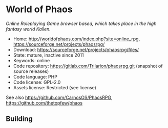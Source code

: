 # World of Phaos

_Online Roleplaying Game browser based, which takes place in the high fantasy world Kallen._

- Home: http://worldofphaos.com/index.php?site=online_rpg, https://sourceforge.net/projects/phaosrpg/
- Download: https://sourceforge.net/projects/phaosrpg/files/
- State: mature, inactive since 2011
- Keywords: online
- Code repository: https://gitlab.com/Trilarion/phaosrpg.git (snapshot of source releases)
- Code language: PHP
- Code license: GPL-2.0
- Assets license: Restricted (see license)

See also https://github.com/CarnosOS/PhaosRPG, https://github.com/thetopfew/phaos

## Building
